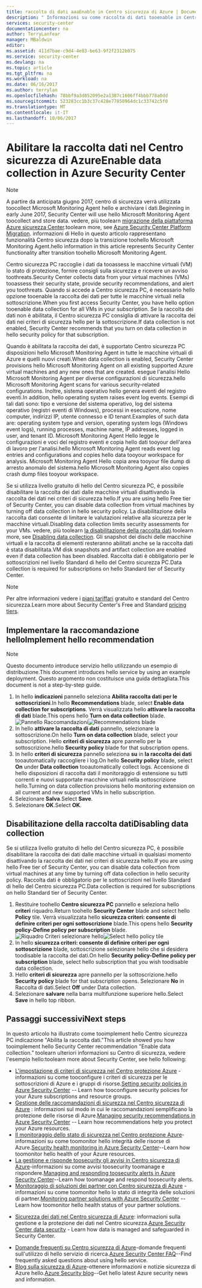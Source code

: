 ```yaml
---
title: raccolta di dati aaaEnable in Centro sicurezza di Azure | Documenti Microsoft
description: " Informazioni su come raccolta di dati tooenable in Centro sicurezza di Azure. "
services: security-center
documentationcenter: na
author: TerryLanfear
manager: MBaldwin
editor: 
ms.assetid: 411d7bae-c9d4-4e83-be63-9f2f2312b075
ms.service: security-center
ms.devlang: na
ms.topic: article
ms.tgt_pltfrm: na
ms.workload: na
ms.date: 06/16/2017
ms.author: terrylan
ms.openlocfilehash: 78bbf9a3d852095e2a1387c1606ff4bbb778a0dd
ms.sourcegitcommit: 523283cc1b3c37c428e77850964dc1c33742c5f0
ms.translationtype: MT
ms.contentlocale: it-IT
ms.lasthandoff: 10/06/2017
---
```

# <a name="enable-data-collection-in-azure-security-center"></a><span data-ttu-id="1f15b-103">Abilitare la raccolta dati nel Centro sicurezza di Azure</span><span class="sxs-lookup"><span data-stu-id="1f15b-103">Enable data collection in Azure Security Center</span></span>

> [!NOTE]
> <span data-ttu-id="1f15b-104">A partire da anticipata giugno 2017, centro di sicurezza verrà utilizzata toocollect Microsoft Monitoring Agent hello e archiviare i dati.</span><span class="sxs-lookup"><span data-stu-id="1f15b-104">Beginning in early June 2017, Security Center will use hello Microsoft Monitoring Agent toocollect and store data.</span></span> <span data-ttu-id="1f15b-105">vedere, più toolearn [migrazione della piattaforma Azure sicurezza Center](security-center-platform-migration.md).</span><span class="sxs-lookup"><span data-stu-id="1f15b-105">toolearn more, see [Azure Security Center Platform Migration](security-center-platform-migration.md).</span></span> <span data-ttu-id="1f15b-106">informazioni di Hello in questo articolo rappresentano funzionalità Centro sicurezza dopo la transizione toohello Microsoft Monitoring Agent.</span><span class="sxs-lookup"><span data-stu-id="1f15b-106">hello information in this article represents Security Center functionality after transition toohello Microsoft Monitoring Agent.</span></span>
>
>

<span data-ttu-id="1f15b-107">Centro sicurezza PC raccoglie i dati da tooassess le macchine virtuali (VM) lo stato di protezione, fornire consigli sulla sicurezza e ricevere un avviso toothreats.</span><span class="sxs-lookup"><span data-stu-id="1f15b-107">Security Center collects data from your virtual machines (VMs) tooassess their security state, provide security recommendations, and alert you toothreats.</span></span> <span data-ttu-id="1f15b-108">Quando si accede a Centro sicurezza PC, è necessario hello opzione tooenable la raccolta dei dati per tutte le macchine virtuali nella sottoscrizione.</span><span class="sxs-lookup"><span data-stu-id="1f15b-108">When you first access Security Center, you have hello option tooenable data collection for all VMs in your subscription.</span></span> <span data-ttu-id="1f15b-109">Se la raccolta dei dati non è abilitata, il Centro sicurezza PC consiglia di attivare la raccolta dei dati nei criteri di sicurezza hello per la sottoscrizione.</span><span class="sxs-lookup"><span data-stu-id="1f15b-109">If data collection is not enabled, Security Center recommends that you turn on data collection in hello security policy for that subscription.</span></span>

<span data-ttu-id="1f15b-110">Quando è abilitata la raccolta dei dati, è supportato Centro sicurezza PC disposizioni hello Microsoft Monitoring Agent in tutte le macchine virtuali di Azure e quelli nuovi creati.</span><span class="sxs-lookup"><span data-stu-id="1f15b-110">When data collection is enabled, Security Center provisions hello Microsoft Monitoring Agent on all existing supported Azure virtual machines and any new ones that are created.</span></span> <span data-ttu-id="1f15b-111">esegue l'analisi Hello Microsoft Monitoring Agent per diverse configurazioni di sicurezza.</span><span class="sxs-lookup"><span data-stu-id="1f15b-111">hello Microsoft Monitoring Agent scans for various security-related configurations.</span></span> <span data-ttu-id="1f15b-112">Inoltre, sistema operativo hello genera eventi del registro eventi.</span><span class="sxs-lookup"><span data-stu-id="1f15b-112">In addition, hello operating system raises event log events.</span></span> <span data-ttu-id="1f15b-113">Esempi di tali dati sono: tipo e versione del sistema operativo, log del sistema operativo (registri eventi di Windows), processi in esecuzione, nome computer, indirizzi IP, utente connesso e ID tenant.</span><span class="sxs-lookup"><span data-stu-id="1f15b-113">Examples of such data are: operating system type and version, operating system logs (Windows event logs), running processes, machine name, IP addresses, logged in user, and tenant ID.</span></span> <span data-ttu-id="1f15b-114">Microsoft Monitoring Agent Hello legge le configurazioni e voci del registro eventi e copia hello dati tooyour dell'area di lavoro per l'analisi.</span><span class="sxs-lookup"><span data-stu-id="1f15b-114">hello Microsoft Monitoring Agent reads event log entries and configurations and copies hello data tooyour workspace for analysis.</span></span> <span data-ttu-id="1f15b-115">Microsoft Monitoring Agent Hello copia area tooyour file dump di arresto anomalo del sistema.</span><span class="sxs-lookup"><span data-stu-id="1f15b-115">hello Microsoft Monitoring Agent also copies crash dump files tooyour workspace.</span></span>

<span data-ttu-id="1f15b-116">Se si utilizza livello gratuito di hello del Centro sicurezza PC, è possibile disabilitare la raccolta dei dati dalle macchine virtuali disattivando la raccolta dei dati nei criteri di sicurezza hello.</span><span class="sxs-lookup"><span data-stu-id="1f15b-116">If you are using hello Free tier of Security Center, you can disable data collection from virtual machines by turning off data collection in hello security policy.</span></span> <span data-ttu-id="1f15b-117">La disabilitazione della raccolta dati consente di limitare le valutazioni relative alla sicurezza per le macchine virtuali.</span><span class="sxs-lookup"><span data-stu-id="1f15b-117">Disabling data collection limits security assessments for your VMs.</span></span> <span data-ttu-id="1f15b-118">vedere, più toolearn [la disabilitazione della raccolta dati](#disabling-data-collection).</span><span class="sxs-lookup"><span data-stu-id="1f15b-118">toolearn more, see [Disabling data collection](#disabling-data-collection).</span></span> <span data-ttu-id="1f15b-119">Gli snapshot dei dischi delle macchine virtuali e la raccolta di elementi resteranno abilitati anche se la raccolta dati è stata disabilitata.</span><span class="sxs-lookup"><span data-stu-id="1f15b-119">VM disk snapshots and artifact collection are enabled even if data collection has been disabled.</span></span> <span data-ttu-id="1f15b-120">Raccolta dati è obbligatorio per le sottoscrizioni nel livello Standard di hello del Centro sicurezza PC.</span><span class="sxs-lookup"><span data-stu-id="1f15b-120">Data collection is required for subscriptions on hello Standard tier of Security Center.</span></span>

> [!NOTE]
> <span data-ttu-id="1f15b-121">Per altre informazioni vedere i [piani tariffari](security-center-pricing.md) gratuito e standard del Centro sicurezza.</span><span class="sxs-lookup"><span data-stu-id="1f15b-121">Learn more about Security Center's Free and Standard [pricing tiers](security-center-pricing.md).</span></span>
>
>

## <a name="implement-hello-recommendation"></a><span data-ttu-id="1f15b-122">Implementare la raccomandazione hello</span><span class="sxs-lookup"><span data-stu-id="1f15b-122">Implement hello recommendation</span></span>

> [!NOTE]
> <span data-ttu-id="1f15b-123">Questo documento introduce servizio hello utilizzando un esempio di distribuzione.</span><span class="sxs-lookup"><span data-stu-id="1f15b-123">This document introduces hello service by using an example deployment.</span></span> <span data-ttu-id="1f15b-124">Questo argomento non costituisce una guida dettagliata.</span><span class="sxs-lookup"><span data-stu-id="1f15b-124">This document is not a step-by-step guide.</span></span>
>
>

1. <span data-ttu-id="1f15b-125">In hello **indicazioni** pannello seleziona **Abilita raccolta dati per le sottoscrizioni**.</span><span class="sxs-lookup"><span data-stu-id="1f15b-125">In hello **Recommendations** blade, select **Enable data collection for subscriptions**.</span></span>  <span data-ttu-id="1f15b-126">Verrà visualizzata hello **attivare la raccolta di dati** blade.</span><span class="sxs-lookup"><span data-stu-id="1f15b-126">This opens hello **Turn on data collection** blade.</span></span>
   <span data-ttu-id="1f15b-127">![Pannello Raccomandazioni][2]</span><span class="sxs-lookup"><span data-stu-id="1f15b-127">![Recommendations blade][2]</span></span>
2. <span data-ttu-id="1f15b-128">In hello **attivare la raccolta di dati** pannello, selezionare la sottoscrizione.</span><span class="sxs-lookup"><span data-stu-id="1f15b-128">On hello **Turn on data collection** blade, select your subscription.</span></span> <span data-ttu-id="1f15b-129">Hello **criteri di sicurezza** apre pannello per la sottoscrizione.</span><span class="sxs-lookup"><span data-stu-id="1f15b-129">hello **Security policy** blade for that subscription opens.</span></span>
3. <span data-ttu-id="1f15b-130">In hello **criteri di sicurezza** pannello seleziona **su** in **la raccolta dei dati** tooautomatically raccogliere i log.</span><span class="sxs-lookup"><span data-stu-id="1f15b-130">On hello **Security policy** blade, select **On** under **Data collection** tooautomatically collect logs.</span></span> <span data-ttu-id="1f15b-131">Accensione di hello disposizioni di raccolta dati il monitoraggio di estensione su tutti correnti e nuovi supportate macchine virtuali nella sottoscrizione hello.</span><span class="sxs-lookup"><span data-stu-id="1f15b-131">Turning on data collection provisions hello monitoring extension on all current and new supported VMs in hello subscription.</span></span>
4. <span data-ttu-id="1f15b-132">Selezionare **Salva**.</span><span class="sxs-lookup"><span data-stu-id="1f15b-132">Select **Save**.</span></span>
5. <span data-ttu-id="1f15b-133">Selezionare **OK**.</span><span class="sxs-lookup"><span data-stu-id="1f15b-133">Select **OK**.</span></span>

## <a name="disabling-data-collection"></a><span data-ttu-id="1f15b-134">Disabilitazione della raccolta dati</span><span class="sxs-lookup"><span data-stu-id="1f15b-134">Disabling data collection</span></span>
<span data-ttu-id="1f15b-135">Se si utilizza livello gratuito di hello del Centro sicurezza PC, è possibile disabilitare la raccolta dei dati dalle macchine virtuali in qualsiasi momento disattivando la raccolta dei dati nei criteri di sicurezza hello.</span><span class="sxs-lookup"><span data-stu-id="1f15b-135">If you are using hello Free tier of Security Center, you can disable data collection from virtual machines at any time by turning off data collection in hello security policy.</span></span> <span data-ttu-id="1f15b-136">Raccolta dati è obbligatorio per le sottoscrizioni nel livello Standard di hello del Centro sicurezza PC.</span><span class="sxs-lookup"><span data-stu-id="1f15b-136">Data collection is required for subscriptions on hello Standard tier of Security Center.</span></span>

1. <span data-ttu-id="1f15b-137">Restituire toohello **Centro sicurezza PC** pannello e seleziona hello **criteri** riquadro.</span><span class="sxs-lookup"><span data-stu-id="1f15b-137">Return toohello **Security Center** blade and select hello **Policy** tile.</span></span> <span data-ttu-id="1f15b-138">Verrà visualizzata hello **sicurezza criteri: consente di definire criteri per ogni sottoscrizione** blade.</span><span class="sxs-lookup"><span data-stu-id="1f15b-138">This opens hello **Security policy-Define policy per subscription** blade.</span></span>
   <span data-ttu-id="1f15b-139">![Riquadro Criteri selezionare hello][5]</span><span class="sxs-lookup"><span data-stu-id="1f15b-139">![Select hello policy tile][5]</span></span>
2. <span data-ttu-id="1f15b-140">In hello **sicurezza criteri: consente di definire criteri per ogni sottoscrizione** blade, sottoscrizione selezionare hello che si desidera toodisable la raccolta dei dati.</span><span class="sxs-lookup"><span data-stu-id="1f15b-140">On hello **Security policy-Define policy per subscription** blade, select hello subscription that you wish toodisable data collection.</span></span>
3. <span data-ttu-id="1f15b-141">Hello **criteri di sicurezza** apre pannello per la sottoscrizione.</span><span class="sxs-lookup"><span data-stu-id="1f15b-141">hello **Security policy** blade for that subscription opens.</span></span>  <span data-ttu-id="1f15b-142">Selezionare **No** in Raccolta di dati.</span><span class="sxs-lookup"><span data-stu-id="1f15b-142">Select **Off** under Data collection.</span></span>
4. <span data-ttu-id="1f15b-143">Selezionare **salvare** nella barra multifunzione superiore hello.</span><span class="sxs-lookup"><span data-stu-id="1f15b-143">Select **Save** in hello top ribbon.</span></span>

## <a name="next-steps"></a><span data-ttu-id="1f15b-144">Passaggi successivi</span><span class="sxs-lookup"><span data-stu-id="1f15b-144">Next steps</span></span>
<span data-ttu-id="1f15b-145">In questo articolo ha illustrato come tooimplement hello Centro sicurezza PC indicazione "Abilita la raccolta dati."</span><span class="sxs-lookup"><span data-stu-id="1f15b-145">This article showed you how tooimplement hello Security Center recommendation "Enable data collection.”</span></span> <span data-ttu-id="1f15b-146">toolearn ulteriori informazioni su Centro di sicurezza, vedere l'esempio hello:</span><span class="sxs-lookup"><span data-stu-id="1f15b-146">toolearn more about Security Center, see hello following:</span></span>

* <span data-ttu-id="1f15b-147">[L'impostazione di criteri di sicurezza nel Centro protezione Azure](security-center-policies.md) -informazioni su come tooconfigure i criteri di sicurezza per le sottoscrizioni di Azure e i gruppi di risorse.</span><span class="sxs-lookup"><span data-stu-id="1f15b-147">[Setting security policies in Azure Security Center](security-center-policies.md) -- Learn how tooconfigure security policies for your Azure subscriptions and resource groups.</span></span>
* <span data-ttu-id="1f15b-148">[Gestione delle raccomandazioni di sicurezza nel Centro sicurezza di Azure](security-center-recommendations.md) : informazioni sul modo in cui le raccomandazioni semplificano la protezione delle risorse di Azure.</span><span class="sxs-lookup"><span data-stu-id="1f15b-148">[Managing security recommendations in Azure Security Center](security-center-recommendations.md) -- Learn how recommendations help you protect your Azure resources.</span></span>
* <span data-ttu-id="1f15b-149">[Il monitoraggio dello stato di sicurezza nel Centro protezione Azure](security-center-monitoring.md)-informazioni su come toomonitor hello integrità delle risorse di Azure.</span><span class="sxs-lookup"><span data-stu-id="1f15b-149">[Security health monitoring in Azure Security Center](security-center-monitoring.md)--Learn how toomonitor hello health of your Azure resources.</span></span>
* <span data-ttu-id="1f15b-150">[La gestione e risponde toosecurity gli avvisi in Centro sicurezza di Azure](security-center-managing-and-responding-alerts.md)-informazioni su come avvisi toosecurity toomanage e rispondere.</span><span class="sxs-lookup"><span data-stu-id="1f15b-150">[Managing and responding toosecurity alerts in Azure Security Center](security-center-managing-and-responding-alerts.md)--Learn how toomanage and respond toosecurity alerts.</span></span>
* <span data-ttu-id="1f15b-151">[Monitoraggio di soluzioni dei partner con Centro sicurezza di Azure](security-center-partner-solutions.md) -informazioni su come toomonitor hello lo stato di integrità delle soluzioni di partner.</span><span class="sxs-lookup"><span data-stu-id="1f15b-151">[Monitoring partner solutions with Azure Security Center](security-center-partner-solutions.md) -- Learn how toomonitor hello health status of your partner solutions.</span></span>
- <span data-ttu-id="1f15b-152">[Sicurezza dei dati nel Centro sicurezza di Azure](security-center-data-security.md): informazioni sulla gestione e la protezione dei dati nel Centro sicurezza.</span><span class="sxs-lookup"><span data-stu-id="1f15b-152">[Azure Security Center data security](security-center-data-security.md) - Learn how data is managed and safeguarded in Security Center.</span></span>
* <span data-ttu-id="1f15b-153">[Domande frequenti su Centro sicurezza di Azure](security-center-faq.md)-domande frequenti sull'utilizzo di hello servizio di ricerca.</span><span class="sxs-lookup"><span data-stu-id="1f15b-153">[Azure Security Center FAQ](security-center-faq.md)--Find frequently asked questions about using hello service.</span></span>
* <span data-ttu-id="1f15b-154">[Blog sulla sicurezza di Azure](http://blogs.msdn.com/b/azuresecurity/)-ottenere informazioni e notizie sicurezza di Azure hello.</span><span class="sxs-lookup"><span data-stu-id="1f15b-154">[Azure Security blog](http://blogs.msdn.com/b/azuresecurity/)--Get hello latest Azure security news and information.</span></span>

<!--Image references-->
[2]: ./media/security-center-enable-data-collection/recommendations.png
[3]: ./media/security-center-enable-data-collection/data-collection.png
[4]: ./media/security-center-enable-data-collection/storage-account.png
[5]: ./media/security-center-enable-data-collection/policy.png
[6]: ./media/security-center-enable-data-collection/disable-data-collection.png

